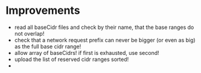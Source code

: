 # Improvements

- read all baseCidr files and check by their name, that the base ranges do not overlap!
- check that a network request prefix can never be bigger (or even as big) as the full base cidr range!
- allow array of baseCidrs! if first is exhausted, use second!
- upload the list of reserved cidr ranges sorted!
- 
